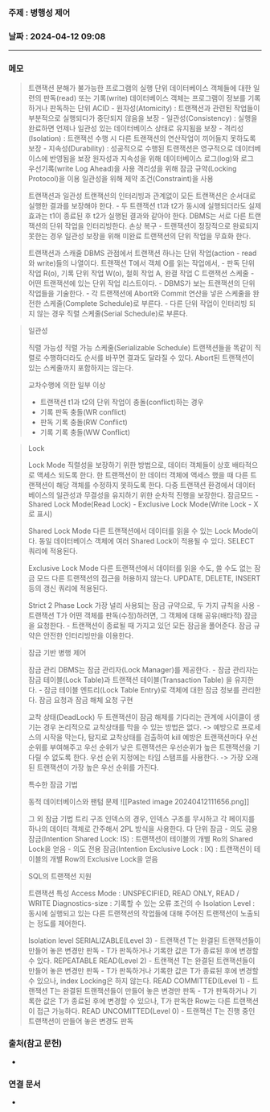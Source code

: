 ### 주제 : 병행성 제어

### 날짜 : 2024-04-12 09:08
----
### 메모
> 트랜잭션
> 	분해가 불가능한 프로그램의 실행 단위
> 	데이터베이스 객체들에 대한 일련의 판독(read) 또는 기록(write)
> 	데이터베이스 객체는 프로그램이 정보를 기록하거나 판독하는 단위
> 	ACID
> 		- 원자성(Atomicity) : 트랜잭션과 관련된 작업들이 부분적으로 실행되다가 중단되지 않음을 보장
> 		- 일관성(Consistency) : 실행을 완료하면 언제나 일관성 있는 데이터베이스 상태로 유지됨을 보장
> 		- 격리성(Isolation) : 트랜잭션 수행 시 다른 트랜잭션의 연산작업이 끼어들지 못하도록 보장
> 		- 지속성(Durability) : 성공적으로 수행된 트랜잭션은 영구적으로 데이터베이스에 반영됨을 보장
> 	원자성과 지속성을 위해 데이터베이스 로그(log)와 로그 우선기록(write Log Ahead)을 사용
> 	격리성을 위해 잠금 규약(Locking Protocol)을 이용
> 	일관성을 위해 제약 조건(Constraint)을 사용
> 
> 트랜잭션과 일관성
> 	트랜잭션의 인터리빙과 관계없이 모든 트랜잭션은 순서대로 실행한 결과를 보장해야 한다.
> 		- 두 트랜잭션 t1과 t2가 동시에 실행되더라도 실제 효과는 t1이 종료된 후 t2가 실행된 결과와 같아야 한다.
> 	DBMS는 서로 다른 트랜잭션의 단위 작업을 인터리빙한다.
> 	손상 복구
> 		- 트랜잭션이 정장적으로 완료되지 못한는 경우 일관성 보장을 위해 미완료 트랜잭션의 단위 작업을 무효화 한다.
> 
> 트랜잭션과 스캐줄
> 	DBMS 관점에서 트랜잭션 하나는 단위 작업(action - read 와 write)들의 나열이다.
> 	트랜잭션 T에서 객체 O를 읽는 작업에서,
> 		- 판독 단위 작업 R(o), 기록 단위 작업 W(o), 철회 작업 A, 완결 작업 C
> 	트랜잭션 스케줄
> 		- 어떤 트랜잭션에 있는 단위 작업 리스트이다.
> 		- DBMS가 보는 트랜잭션의 단위 작업들을 기술한다.
> 		- 각 트랜잭션에 Abort와 Commit 연산을 넣은 스케줄을 완전한 스케줄(Complete Schedule)로 부른다.
> 		- 다른 단위 작업이 인터리빙 되지 않는 경우 직렬 스케줄(Serial Schedule)로 부른다.

> 일관성
> 
> 직렬 가능성
> 	직렬 가능 스케줄(Serializable Schedule)
> 	트랜잭션들을 똑같이 직렬로 수행하더라도 순서를 바꾸면 결과도 달라질 수 있다.
> 	Abort된 트랜잭션이 있는 스케줄까지 포함하지는 않는다.
> 
> 교차수행에 의한 일부 이상
> 	- 트랜잭션 t1과 t2의 단위 작업이 충돌(conflict)하는 경우
> 	- 기록 판독 충돌(WR conflict)
> 	- 판독 기록 충돌(RW Conflict)
> 	- 기록 기록 충돌(WW Conflict)

> Lock
> 
> Lock Mode
> 	직렬성을 보장하기 위한 방법으로, 데이터 객체들이 상호 배타적으로 액세스 되도록 한다.
> 	한 트랜잭션이 한 데이터 객체에 액세스 했을 때 다른 트랜잭션이 해당 객체를 수정하지 못하도록 한다.
> 	다중 트랜잭션 환경에서 데이터베이스의 일관성과 무결성을 유지하기 위한 순차적 진행을 보장한다.
> 	잠금모드
> 		- Shared Lock Mode(Read Lock)
> 		- Exclusive Lock Mode(Write Lock - X로 표시)
> 
> Shared Lock Mode
> 	다른 트랜잭션에서 데이터를 읽을 수 있는 Lock Mode이다.
> 	동일 데이터베이스 객체에 여러 Shared Lock이 적용될 수 있다.
> 	SELECT 쿼리에 적용된다.
> 
> Exclusive Lock Mode
> 	다른 트랜잭션에서 데이터를 읽을 수도, 쓸 수도 없는 잠금 모드
> 	다른 트랜잭션의 접근을 허용하지 않는다.
> 	UPDATE, DELETE, INSERT 등의 갱신 쿼리에 적용된다.
> 
> Strict 2 Phase Lock
> 	가장 널리 사용되는 잠금 규약으로, 두 가지 규칙을 사용
> 		- 트랜잭션 T가 어떤 객체를 판독(수정)하려면, 그 객체에 대해 공유(배타적) 잠금을 요청한다.
> 		- 트랜잭션이 종료될 때 가지고 있던 모든 잠금을 풀어준다.
> 	잠금 규약은 안전한 인터리빙만을 이용한다.

> 잠금 기반 병행 제어
> 
> 잠금 관리
> 	DBMS는 잠금 관리자(Lock Manager)를 제공한다.
> 		- 잠금 관리자는 잠금 테이블(Lock Table)과 트랜잭션 테이블(Transaction Table) 을 유지한다.
> 		- 잠금 테이블 엔트리(Lock Table Entry)로 객체에 대한 잠금 정보를 관리한다.
> 	잠금 요청과 잠금 해체 요청 구현
> 
> 교착 상태(DeadLock)
> 	두 트랜잭션이 잠금 해제를 기다리는 관계에 사이클이 생기는 경우
> 	논리적으로 교착상태를 막을 수 있는 방법은 없다. -> 예방으로 프로세스의 시작을 막는다, 탐지로 교착상태를 검출하여 kill
> 	예방은 트랜잭션마다 우선순위를 부여해주고 우선 순위가 낮은 트랜잭션은 우선순위가 높은 트랜잭션을 기다릴 수 없도록 한다.
> 	우선 순위 지정에는 타임 스탬프를 사용한다. -> 가장 오래된 트랜잭션이 가장 높은 우선 순위를 가진다.
> 
> 특수한 잠금 기법
> 
> 동적 데이터베이스와 팬텀 문제
> ![[Pasted image 20240412111656.png]]
> 
> 그 외 잠금 기법
> 	트리 구조 인덱스의 경우, 인덱스 구조를 무시하고 각 페이지를 하나의 데이터 객체로 간주해서 2PL 방식을 사용한다.
> 	다 단위 잠금
> 		- 의도 공용 잠금(Intention Shared Lock: IS) : 트랜잭션이 테이블의 개별 Ro의 Shared Lock을 얻음
> 		- 의도 전용 잠금(Intention Exclusive Lock : IX) : 트랜잭션이 테이블의 개별 Row의 Exclusive Lock을 얻음

> SQL의 트랜잭션 지원
> 
> 트랜잭션 특성
> 	Access Mode : UNSPECIFIED, READ ONLY, READ / WRITE
> 	Diagnostics-size : 기록할 수 있는 오류 조건의 수
> 	Isolation Level : 동시에 실행되고 있는 다른 트랜잭션의 작업들에 대해 주어진 트랜잭션이 노출되는 정도를 제어한다.
> 
> Isolation level
> 	SERIALIZABLE(Level 3)
> 		-  트랜잭션 T는 완결된 트랜잭션들이 만들어 놓은 변경만 판독
> 		- T가 판독하거나 기록한 값은 T가 종료된 후에 변경할 수 있다.
> 	REPEATABLE READ(Level 2) 
> 		- 트랜잭션 T는 완결된 트랜잭션들이 만들어 놓은 변경만 판독
> 		- T가 판독하거나 기록한 값은 T가 종료된 후에 변경할 수 있으나, index Locking은 하지 않는다.
> 	READ COMMITTED(Level 1) 
> 		- 트랜잭션 T는 완결된 트랜잭션들이 만들어 놓은 변경만 판독
> 		- T가 판독하거나 기록한 값은 T가 종료된 후에 변경할 수 있으나, T가 판독한 Row는 다른 트랜잭션이 접근 가능하다.
> 	READ UNCOMITTED(Level 0) 
> 		- 트랜잭션 T는 진행 중인 트랜잭션이 만들어 놓은 변경도 판독

### 출처(참고 문헌)
-

### 연결 문서
-
